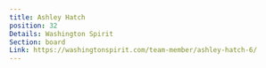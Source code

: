 ```yaml
---
title: Ashley Hatch
position: 32
Details: Washington Spirit
Section: board
Link: https://washingtonspirit.com/team-member/ashley-hatch-6/
---
```


